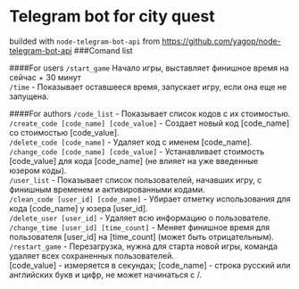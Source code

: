 # Telegram bot for city quest   

builded with `node-telegram-bot-api` from https://github.com/yagop/node-telegram-bot-api
###Comand list

####For users
`/start_game` Начало игры, выставляет финишное время на сейчас + 30 минут <br>
`/time` - Показывает оставшееся время, запускает игру, если она еще не запущена. <br>

####For authors
`/code_list` - Показывает список кодов с их стоимостью.
`/create_code [code_name] [code_value]` - Создает новый код [code_name] со стоимостью  [code_value]. <br>
`/delete_code [code_name]` - Удаляет код с именем [code_name]. <br>
`/change_code [code_name] [code_value]` - Устанавливает стоимость [code_value] для кода [code_name] (не влияет на уже введенные юзером коды). <br>
`/user_list` - Показывает список пользователей, начавших игру, с финишным временем и активированными кодами.  <br>
`/clean_code [user_id] [code_name]` - Убирает отметку использования для кода [code_name] у юзера [user_id]. <br>
`/delete_user [user_id]` - Удаляет всю информацию о пользователе. <br>
`/change_time [user_id] [time_count]` - Меняет финишное время для пользователя [user_id] на [time_count] (может быть отрицательным). <br>
`/restart_game` - Перезагрузка, нужна для старта новой игры, команда удаляет всех сохраненных пользователей. <br>
[code_value] - измеряется в секундах; [code_name] - строка русский или английских букв и цифр, не может начинаться с /. <br>
 